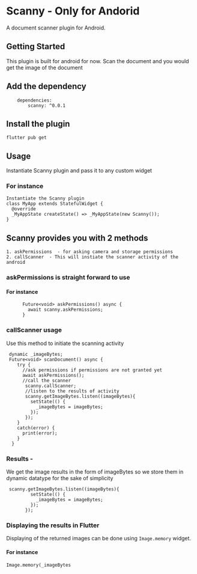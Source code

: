# Scanny - Only for Andorid

 A document scanner plugin for Android.

## Getting Started

This plugin is built for android for now. Scan the document and you would get the image of the document

## Add the dependency
```
    dependencies:
        scanny: ^0.0.1
```

## Install the plugin
```
flutter pub get

```


## Usage
Instantiate Scanny plugin and pass it to any custom widget

### For instance
```
Instantiate the Scanny plugin 
class MyApp extends StatefulWidget {
  @override
  _MyAppState createState() => _MyAppState(new Scanny());
}
```

## Scanny provides you with 2 methods

    1. askPermissions  - for asking camera and storage permissions
    2. callScanner  - This will instiate the scanner activity of the android
    

### askPermissions is straight forward to use

#### For instance
```
      Future<void> askPermissions() async {
        await scanny.askPermissions;
      }

```  

### callScanner usage 
Use this method to initiate the scanning activity 
```
 dynamic _imageBytes;
 Future<void> scanDocument() async {
    try {
      //ask permissions if permissions are not granted yet
      await askPermissions();
      //call the scanner
       scanny.callScanner;
       //listen to the results of activity
       scanny.getImageBytes.listen((imageBytes){
         setState(() {
           _imageBytes = imageBytes;
         });
       });
    }
    catch(error) {
      print(error);
    }
  }
```

### Results - 
We get the image results in the form of imageBytes so we store them in dynamic datatype for the sake of simplicity
```
 scanny.getImageBytes.listen((imageBytes){
         setState(() {
           _imageBytes = imageBytes;
         });
       });
```

### Displaying the results in Flutter
Displaying of the returned images can be done using ```Image.memory``` widget.
#### For instance
```
Image.memory(_imageBytes
```
 